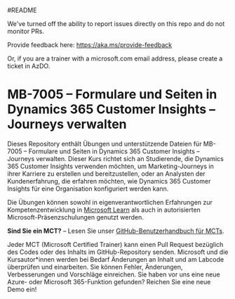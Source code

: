 #README

We've turned off the ability to report issues directly on this repo and do not monitor PRs.

Provide feedback here: https://aka.ms/provide-feedback

Or, if you are a trainer with a microsoft.com email address, please create a ticket in AzDO.

# MB-7005 – Formulare und Seiten in Dynamics 365 Customer Insights – Journeys verwalten

Dieses Repository enthält Übungen und unterstützende Dateien für MB-7005 – Formulare und Seiten in Dynamics 365 Customer Insights – Journeys verwalten. Dieser Kurs richtet sich an Studierende, die Dynamics 365 Customer Insights verwenden möchten, um Marketing-Journeys in ihrer Karriere zu erstellen und bereitzustellen, oder an Analysten der Kundenerfahrung, die erfahren möchten, wie Dynamics 365 Customer Insights für eine Organisation konfiguriert werden kann.

Die Übungen können sowohl in eigenverantwortlichen Erfahrungen zur Kompetenzentwicklung in [Microsoft Learn](https://learn.microsoft.com) als auch in autorisierten Microsoft-Präsenzschulungen genutzt werden.

**Sind Sie ein MCT?** – Lesen Sie unser [GitHub-Benutzerhandbuch für MCTs](https://microsoftlearning.github.io/MCT-User-Guide/).

Jeder MCT (Microsoft Certified Trainer) kann einen Pull Request bezüglich des Codes oder des Inhalts im GitHub-Repository senden. Microsoft und die Kursautor*innen werden bei Bedarf Änderungen an Inhalt und am Labcode überprüfen und einarbeiten. Sie können Fehler, Änderungen, Verbesserungen und Vorschläge einreichen. Sie haben vor uns eine neue Azure- oder Microsoft 365-Funktion gefunden? Reichen Sie eine neue Demo ein!
